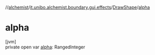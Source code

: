 //[alchemist](../../../index.md)/[it.unibo.alchemist.boundary.gui.effects](../index.md)/[DrawShape](index.md)/[alpha](alpha.md)

# alpha

[jvm]\
private open var [alpha](alpha.md): RangedInteger
